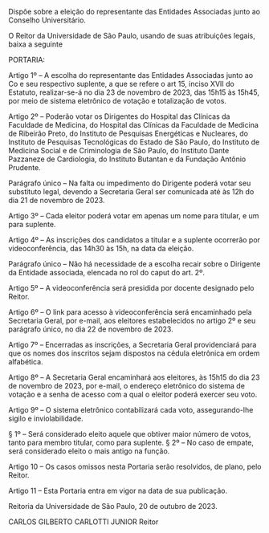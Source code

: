 Dispõe sobre a eleição do representante das Entidades Associadas junto ao Conselho Universitário.

O Reitor da Universidade de São Paulo, usando de suas atribuições legais, baixa a seguinte

PORTARIA:

Artigo 1º – A escolha do representante das Entidades Associadas junto ao Co e seu respectivo suplente, a que se refere o art 15, inciso XVII do Estatuto, realizar-se-á no dia 23 de novembro de 2023, das 15h15 às 15h45, por meio de sistema eletrônico de votação e totalização de votos.

Artigo 2º – Poderão votar os Dirigentes do Hospital das Clínicas da Faculdade de Medicina, do Hospital das Clínicas da Faculdade de Medicina de Ribeirão Preto, do Instituto de Pesquisas Energéticas e Nucleares, do Instituto de Pesquisas Tecnológicas do Estado de São Paulo, do Instituto de Medicina Social e de Criminologia de São Paulo, do Instituto Dante Pazzaneze de Cardiologia, do Instituto Butantan e da Fundação Antônio Prudente.

Parágrafo único – Na falta ou impedimento do Dirigente poderá votar seu substituto legal, devendo a Secretaria Geral ser comunicada até às 12h do dia 21 de novembro de 2023.

Artigo 3º – Cada eleitor poderá votar em apenas um nome para titular, e um para suplente.

Artigo 4º – As inscrições dos candidatos a titular e a suplente ocorrerão por videoconferência, das 14h30 às 15h, na data da eleição.

Parágrafo único – Não há necessidade de a escolha recair sobre o Dirigente da Entidade associada, elencada no rol do caput do art. 2º.

Artigo 5º – A videoconferência será presidida por docente designado pelo Reitor.

Artigo 6º – O link para acesso à videoconferência será encaminhado pela Secretaria Geral, por e-mail, aos eleitores estabelecidos no artigo 2º e seu parágrafo único, no dia 22 de novembro de 2023.

Artigo 7º – Encerradas as inscrições, a Secretaria Geral providenciará para que os nomes dos inscritos sejam dispostos na cédula eletrônica em ordem alfabética.

Artigo 8º – A Secretaria Geral encaminhará aos eleitores, às 15h15 do dia 23 de novembro de 2023, por e-mail, o endereço eletrônico do sistema de votação e a senha de acesso com a qual o eleitor poderá exercer seu voto.

Artigo 9º – O sistema eletrônico contabilizará cada voto, assegurando-lhe sigilo e inviolabilidade.

§ 1º – Será considerado eleito aquele que obtiver maior número de votos, tanto para membro titular, como para suplente.
§ 2º – No caso de empate, será considerado eleito o mais antigo na função.

Artigo 10 – Os casos omissos nesta Portaria serão resolvidos, de plano, pelo Reitor.

Artigo 11 – Esta Portaria entra em vigor na data de sua publicação.

Reitoria da Universidade de São Paulo, 20 de outubro de 2023.

CARLOS GILBERTO CARLOTTI JUNIOR
Reitor